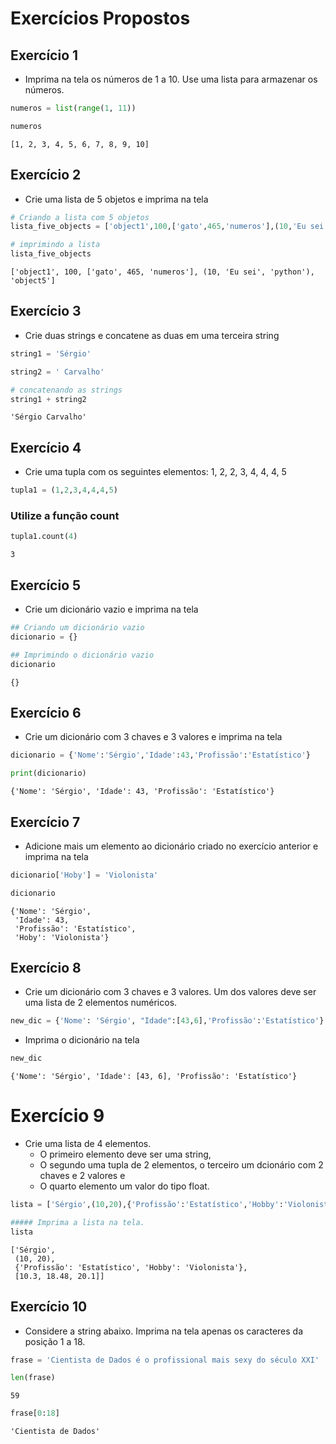 # Exercícios Propostos

## Exercício 1

* Imprima na tela os números de 1 a 10. Use uma lista para armazenar os números.


```python
numeros = list(range(1, 11))
```


```python
numeros
```




    [1, 2, 3, 4, 5, 6, 7, 8, 9, 10]



## Exercício 2

* Crie uma lista de 5 objetos e imprima na tela


```python
# Criando a lista com 5 objetos
lista_five_objects = ['object1',100,['gato',465,'numeros'],(10,'Eu sei','python'),'object5']
```


```python
# imprimindo a lista
lista_five_objects
```




    ['object1', 100, ['gato', 465, 'numeros'], (10, 'Eu sei', 'python'), 'object5']



## Exercício 3 

* Crie duas strings e concatene as duas em uma terceira string


```python
string1 = 'Sérgio'
```


```python
string2 = ' Carvalho'
```


```python
# concatenando as strings
string1 + string2
```




    'Sérgio Carvalho'



## Exercício 4

*  Crie uma tupla com os seguintes elementos: 1, 2, 2, 3, 4, 4, 4, 5 


```python
tupla1 = (1,2,3,4,4,4,5)
```

### Utilize a função count 


```python
tupla1.count(4)
```




    3



## Exercício 5

* Crie um dicionário vazio e imprima na tela


```python
## Criando um dicionário vazio
dicionario = {}
```


```python
## Imprimindo o dicionário vazio
dicionario
```




    {}



## Exercício 6 

* Crie um dicionário com 3 chaves e 3 valores e imprima na tela


```python
dicionario = {'Nome':'Sérgio','Idade':43,'Profissão':'Estatístico'}
```


```python
print(dicionario)
```

    {'Nome': 'Sérgio', 'Idade': 43, 'Profissão': 'Estatístico'}
    

## Exercício 7

* Adicione mais um elemento ao dicionário criado no exercício anterior e imprima na tela


```python
dicionario['Hoby'] = 'Violonista' 
```


```python
dicionario
```




    {'Nome': 'Sérgio',
     'Idade': 43,
     'Profissão': 'Estatístico',
     'Hoby': 'Violonista'}



## Exercício 8

* Crie um dicionário com 3 chaves e 3 valores. Um dos valores deve ser uma lista de 2 elementos numéricos. 


```python
new_dic = {'Nome': 'Sérgio', "Idade":[43,6],'Profissão':'Estatístico'}
```

* Imprima o dicionário na tela


```python
new_dic
```




    {'Nome': 'Sérgio', 'Idade': [43, 6], 'Profissão': 'Estatístico'}



# Exercício 9

* Crie uma lista de 4 elementos. 
    * O primeiro elemento deve ser uma string, 
    * O segundo uma tupla de 2 elementos, o terceiro um dcionário com 2 chaves e 2 valores e 
    * O quarto elemento um valor do tipo float.


```python
lista = ['Sérgio',(10,20),{'Profissão':'Estatístico','Hobby':'Violonista'},[10.3,18.48,20.1] ]
```


```python
##### Imprima a lista na tela.
lista
```




    ['Sérgio',
     (10, 20),
     {'Profissão': 'Estatístico', 'Hobby': 'Violonista'},
     [10.3, 18.48, 20.1]]



## Exercício 10 

* Considere a string abaixo. Imprima na tela apenas os caracteres da posição 1 a 18.



```python
frase = 'Cientista de Dados é o profissional mais sexy do século XXI'
```


```python
len(frase)
```




    59




```python
frase[0:18]
```




    'Cientista de Dados'


